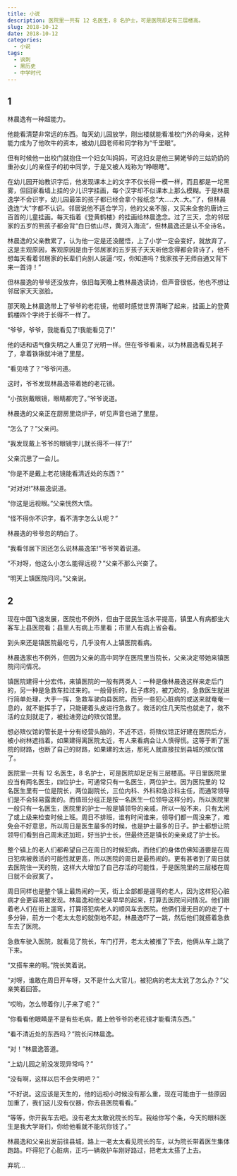 ```yaml
---
title: 小说
description: 医院里一共有 12 名医生，8 名护士，可是医院却足有三层楼高。
slug: 2018-10-12
date: 2018-10-12
categories:
  - 小说
tags:
  - 讽刺
  - 黑历史
  - 中学时代
---
```


## 1

林晨逸有一种超能力。

他能看清楚非常远的东西。每天幼儿园放学，刚出楼就能看准校门外的母亲，这种能力成为了他吹牛的资本，被幼儿园老师和同学称为“千里眼”。

但有时候他一出校门就抱住一个妇女叫妈妈，可这妇女是他三舅姥爷的三姑奶奶的重孙女儿的亲侄子的初中同学，于是又被人戏称为“睁眼瞎”。

在幼儿园开始教识字后，他发现课本上的文字不仅长得一模一样，而且都是一坨黑雾，但回家看墙上挂的少儿识字挂画，每个汉字却不似课本上那么模糊。于是林晨逸学不会识字，幼儿园最笨的孩子都已经会拿个报纸念“大.....大..大。”了，但林晨逸连“大”字都不认识。邻居说他不适合学习，他的父亲不服，又买来全套的唐诗三百首的儿童挂画。每天指着《登黄鹤楼》的挂画给林晨逸念。过了三天，念的邻居家的五岁的熊孩子都会背“白日依山尽，黄河入海流”，但林晨逸还是认不全诗名。

林晨逸的父亲教累了，认为他一定是还没醒悟，上了小学一定会变好，就放弃了，这是主观原因，客观原因是由于邻居家的五岁孩子天天听他念得都会背诗了，他不想每天看着邻居家的长辈们向别人装逼:“哎，你知道吗？我家孩子无师自通又背下来一首诗！”

但林晨逸的爷爷还没放弃，依旧每天晚上教林晨逸读诗，但声音很低，他也不想让邻居家天天涨脸。

那天晚上林晨逸带上了爷爷的老花镜，他顿时感觉世界清晰了起来，挂画上的登黄鹤楼四个字终于长得不一样了。

“爷爷，爷爷，我能看见了!我能看见了!”

他的话和语气像失明之人重见了光明一样。但在爷爷看来，以为林晨逸看见耗子了，拿着铁锹就冲进了里屋。

“看见啥了？”爷爷问道。

这时，爷爷发现林晨逸带着她的老花镜。

“小孩别戴眼镜，眼睛都完了。”爷爷说道。

林晨逸的父亲正在厨房里烧炉子，听见声音也进了里屋。

“怎么了？”父亲问。

“我发现戴上爷爷的眼镜字儿就长得不一样了!”

父亲沉思了一会儿。

“你是不是戴上老花镜能看清近处的东西？”

“对对对!”林晨逸说道。

“你这是远视眼。”父亲恍然大悟。

“怪不得你不识字，看不清字怎么认呢？”

林晨逸的爷爷忽的明白了。

“我看邻居下回还怎么说林晨逸笨!”爷爷笑着说道。

“不对呀，他这么小怎么能得远视？”父亲不那么兴奋了。

“明天上镇医院问问。”父亲说。

## 2

现在中国飞速发展，医院也不例外，但由于居民生活水平提高，镇里人有病都坐大客车上县医院看；县里人有病上市里看；市里人有病上省会看。

到头来还是镇医院最吃亏，几乎没有人上镇医院看病。

林晨逸家也不例外，但因为父亲的高中同学在医院里当院长，父亲决定带她来镇医院问问情况。

镇医院建得十分宏伟，来镇医院的一般有两类人：一种是像林晨逸这样来走后门的，另一种是急救车拉过来的。一般骨折的，肚子疼的，被刀砍的，急救医生就进行简单处理，大手一挥，急救车驶向县医院。而另一些犯心脏病的或送来就奄奄一息的，就不能挥手了，只能硬着头皮进行急救了。救活的住几天院也就走了，救不活的立刻就走了，被拉进旁边的殡仪馆里。

想必殡仪馆的管长是十分有经营头脑的，不近不远，将殡仪馆正好建在医院后方，被小树林遮挡着。如果建得离医院太近，有人来看病会让人慎得慌。这等于断了医院的财路，也断了自己的财路，如果建的太远，那死人就直接拉到县城的殡仪馆了。

医院里一共有 12 名医生，8 名护士，可是医院却足足有三层楼高。平日里医院里应当有两名医生，四位护士。可通常只有一名医生，两位护士。因为医院里的 12 名医生里有一位是院长，两位副院长，三位内科、外科和急诊科主任，而通常领导们是不会轻易露面的。而值班分组正是按一名医生一位领导这样分的，所以医院里一般只有一名医生，医院里的护士一般是镇领导的亲戚，所以一般不来，只有太闲了或上级来检查时候上班。周日不排班，谁有时间谁来，领导们都一周没来了，难免会不好意思，所以周日是医生最多的时候，也是护士最多的日子。护士都想让院领导们看到自己周末还加班，好当护士长，但最终还是镇长的亲亲成了护士长。

整个镇上的老人们都希望自己在周日的时候犯病，而他们的身体仿佛知道要是在周日犯病被救活的可能性就更高，所以医院的周日是最热闹的。更有甚者到了周日就去医院住一天的院，这样大大增加了自己存活的可能性，于是医院里的三层楼在周日就不会寂寞了。

周日同样也是整个镇上最热闹的一天，街上全部都是遛弯的老人，因为这样犯心脏病才会更容易被发现。林晨逸和他父亲早早的起来，打算去医院问问情况。他们跟着老人们在街上遛弯，打算搭犯病老人的顺风车去医院。他俩们漫无目的的走了十多分钟，前方一个老太太忽的就倒地不起，林晨逸吓了一跳，然后他们就搭着急救车去了医院。

急救车驶入医院，就看见了院长，车门打开，老太太被推了下去，他俩从车上跳了下来。

“又搭车来的啊。”院长笑着说。

“对呀，谁敢在周日开车呀，又不是什么大官儿，被犯病的老太太讹了怎么办？”父亲笑着回答。

“哎哟，怎么带着你儿子来了呢？”

“你看看他眼睛是不是有些毛病，戴上他爷爷的老花镜才能看清东西。”

“看不清近处的东西吗？”院长问林晨逸。

“对！”林晨逸答道。

“上幼儿园之前没发现异常吗？”

“没有啊，这样以后不会失明吧？”

“不好说。这应该是天生的，他的远视小时候没有那么重，现在可能由于一些原因加重了，我们这儿没有仪器，你去县医院看看。”

“等等，你开我车去吧。没有老太太敢讹院长的车。我给你写个条，今天的眼科医生是我大学哥们，你给他看就不能坑你钱了。”

林晨逸和父亲出发前往县城，路上一老太太看见院长的车，以为院长带着医生集体跑路。吓得犯了心脏病，正巧一辆救护车刚好路过，把老太太搭了上去。

弃坑...
